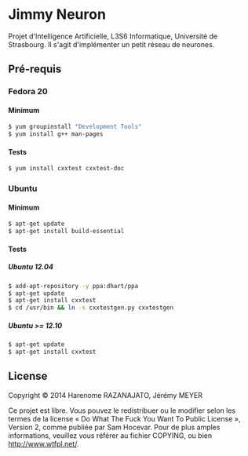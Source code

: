Jimmy Neuron
============

Projet d'Intelligence Artificielle, L3S6 Informatique, Université de Strasbourg.
Il s'agit d'implémenter un petit réseau de neurones.

Pré-requis
----------

### Fedora 20
#### Minimum
```bash
$ yum groupinstall "Development Tools"
$ yum install g++ man-pages
```

#### Tests
```bash
$ yum install cxxtest cxxtest-doc
```

### Ubuntu
#### Minimum
```bash
$ apt-get update
$ apt-get install build-essential
```

#### Tests
##### Ubuntu 12.04
```bash
$ add-apt-repository -y ppa:dhart/ppa
$ apt-get update
$ apt-get install cxxtest
$ cd /usr/bin && ln -s cxxtestgen.py cxxtestgen
```

##### Ubuntu >= 12.10
```bash
$ apt-get update
$ apt-get install cxxtest
```

License
-------
Copyright © 2014 Harenome RAZANAJATO, Jérémy MEYER

Ce projet est libre. Vous pouvez le redistribuer ou le modifier selon les termes
de la license « Do What The Fuck You Want To Public License », Version 2, comme
publiée par Sam Hocevar. Pour de plus amples informations, veuillez vous référer
au fichier COPYING, ou bien http://www.wtfpl.net/.
